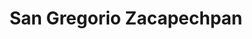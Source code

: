 ---
title: San Gregorio Zacapechpan
url: /san-gregorio-zacapechpan/
latitude: 19.06
longitude: -98.334
---